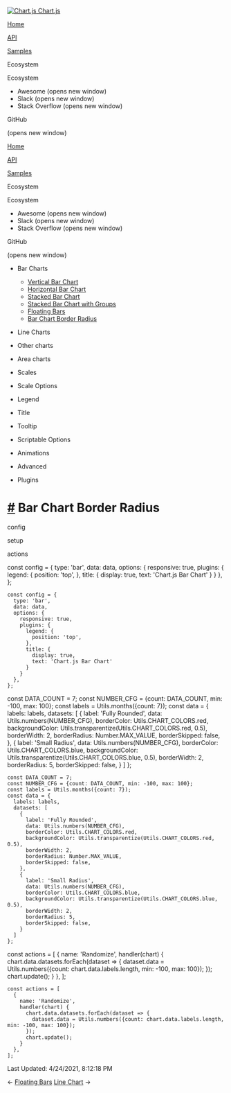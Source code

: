<a href="/docs/3.2.0/" class="home-link router-link-active"><img src="/docs/3.2.0/favicon.ico" alt="Chart.js" class="logo" /> <span class="site-name can-hide">Chart.js</span></a>

<a href="/docs/3.2.0/" class="nav-link">Home</a>

<a href="/docs/3.2.0/api/" class="nav-link">API</a>

<a href="/docs/3.2.0/samples/" class="nav-link router-link-active">Samples</a>

<span class="title">Ecosystem</span> <span class="arrow down"></span>

<span class="title">Ecosystem</span> <span class="arrow right"></span>

-   Awesome
    <span class="sr-only">(opens new window)</span>
-   Slack
    <span class="sr-only">(opens new window)</span>
-   Stack Overflow
    <span class="sr-only">(opens new window)</span>

GitHub

<span class="sr-only">(opens new window)</span>

<a href="/docs/3.2.0/" class="nav-link">Home</a>

<a href="/docs/3.2.0/api/" class="nav-link">API</a>

<a href="/docs/3.2.0/samples/" class="nav-link router-link-active">Samples</a>

<span class="title">Ecosystem</span> <span class="arrow down"></span>

<span class="title">Ecosystem</span> <span class="arrow right"></span>

-   Awesome
    <span class="sr-only">(opens new window)</span>
-   Slack
    <span class="sr-only">(opens new window)</span>
-   Stack Overflow
    <span class="sr-only">(opens new window)</span>

GitHub

<span class="sr-only">(opens new window)</span>

-   Bar Charts <span class="arrow down"></span>

    -   <a href="/docs/3.2.0/samples/bar/vertical.html" class="sidebar-link">Vertical Bar Chart</a>
    -   <a href="/docs/3.2.0/samples/bar/horizontal.html" class="sidebar-link">Horizontal Bar Chart</a>
    -   <a href="/docs/3.2.0/samples/bar/stacked.html" class="sidebar-link">Stacked Bar Chart</a>
    -   <a href="/docs/3.2.0/samples/bar/stacked-groups.html" class="sidebar-link">Stacked Bar Chart with Groups</a>
    -   <a href="/docs/3.2.0/samples/bar/floating.html" class="sidebar-link">Floating Bars</a>
    -   <a href="/docs/3.2.0/samples/bar/border-radius.html" class="active sidebar-link">Bar Chart Border Radius</a>

-   Line Charts <span class="arrow right"></span>

-   Other charts <span class="arrow right"></span>

-   Area charts <span class="arrow right"></span>

-   Scales <span class="arrow right"></span>

-   Scale Options <span class="arrow right"></span>

-   Legend <span class="arrow right"></span>

-   Title <span class="arrow right"></span>

-   Tooltip <span class="arrow right"></span>

-   Scriptable Options <span class="arrow right"></span>

-   Animations <span class="arrow right"></span>

-   Advanced <span class="arrow right"></span>

-   Plugins <span class="arrow right"></span>

<a href="#bar-chart-border-radius" class="header-anchor">#</a> Bar Chart Border Radius
======================================================================================

config

setup

actions

<a href="https://github.com/chartjs/Chart.js/blob/master/docs/samples/bar/border-radius.md" class="code-editor-tool fab fa-github fa-lg" title="View on GitHub"></a>

const config = { type: 'bar', data: data, options: { responsive: true, plugins: { legend: { position: 'top', }, title: { display: true, text: 'Chart.js Bar Chart' } } }, };

    const config = {
      type: 'bar',
      data: data,
      options: {
        responsive: true,
        plugins: {
          legend: {
            position: 'top',
          },
          title: {
            display: true,
            text: 'Chart.js Bar Chart'
          }
        }
      },
    };

const DATA\_COUNT = 7; const NUMBER\_CFG = {count: DATA\_COUNT, min: -100, max: 100}; const labels = Utils.months({count: 7}); const data = { labels: labels, datasets: \[ { label: 'Fully Rounded', data: Utils.numbers(NUMBER\_CFG), borderColor: Utils.CHART\_COLORS.red, backgroundColor: Utils.transparentize(Utils.CHART\_COLORS.red, 0.5), borderWidth: 2, borderRadius: Number.MAX\_VALUE, borderSkipped: false, }, { label: 'Small Radius', data: Utils.numbers(NUMBER\_CFG), borderColor: Utils.CHART\_COLORS.blue, backgroundColor: Utils.transparentize(Utils.CHART\_COLORS.blue, 0.5), borderWidth: 2, borderRadius: 5, borderSkipped: false, } \] };

    const DATA_COUNT = 7;
    const NUMBER_CFG = {count: DATA_COUNT, min: -100, max: 100};
    const labels = Utils.months({count: 7});
    const data = {
      labels: labels,
      datasets: [
        {
          label: 'Fully Rounded',
          data: Utils.numbers(NUMBER_CFG),
          borderColor: Utils.CHART_COLORS.red,
          backgroundColor: Utils.transparentize(Utils.CHART_COLORS.red, 0.5),
          borderWidth: 2,
          borderRadius: Number.MAX_VALUE,
          borderSkipped: false,
        },
        {
          label: 'Small Radius',
          data: Utils.numbers(NUMBER_CFG),
          borderColor: Utils.CHART_COLORS.blue,
          backgroundColor: Utils.transparentize(Utils.CHART_COLORS.blue, 0.5),
          borderWidth: 2,
          borderRadius: 5,
          borderSkipped: false,
        }
      ]
    };

const actions = \[ { name: 'Randomize', handler(chart) { chart.data.datasets.forEach(dataset =&gt; { dataset.data = Utils.numbers({count: chart.data.labels.length, min: -100, max: 100}); }); chart.update(); } }, \];

    const actions = [
      {
        name: 'Randomize',
        handler(chart) {
          chart.data.datasets.forEach(dataset => {
            dataset.data = Utils.numbers({count: chart.data.labels.length, min: -100, max: 100});
          });
          chart.update();
        }
      },
    ];

<span class="prefix">Last Updated:</span> <span class="time">4/24/2021, 8:12:18 PM</span>

<span class="prev"> ← <a href="/docs/3.2.0/samples/bar/floating.html" class="prev">Floating Bars</a> </span> <span class="next"> [Line Chart](/docs/3.2.0/samples/line/line.html) → </span>
